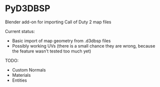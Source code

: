 # PyD3DBSP
Blender add-on for importing Call of Duty 2 map files

Current status:
  - Basic import of map geometry from .d3dbsp files
  - Possibly working UVs (there is a small chance they are wrong, because the feature wasn't tested too much yet)
  
TODO:
  - Custom Normals
  - Materials
  - Entities
